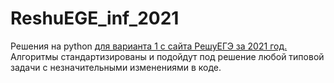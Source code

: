 # ReshuEGE_inf_2021
Решения на python [для варианта 1 с сайта РешуЕГЭ за 2021 год.](https://inf-ege.sdamgia.ru/test?id=8656567) Алгоритмы стандартизированы и подойдут под решение любой типовой задачи с незначительными изменениями в коде.
